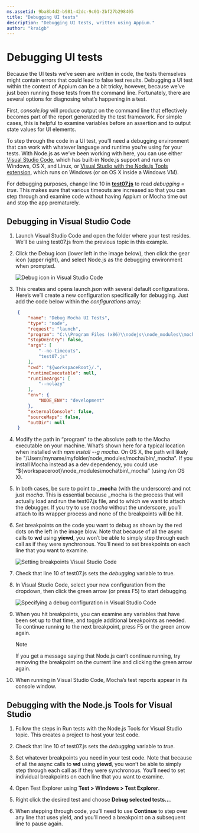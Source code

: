 ```yaml
---
ms.assetid: 9ba8b4d2-b981-42dc-9c01-2bf27b298405
title: "Debugging UI tests"
description: "Debugging UI tests, written using Appium."
author: "kraigb"
---
```



# Debugging UI tests

Because the UI tests we’ve seen are written in code, the tests themselves might contain errors that could lead to false test results. Debugging a UI test within the context of Appium can be a bit tricky, however, because we’ve just been running those tests from the command line. Fortunately, there are several options for diagnosing what’s happening in a test.

First, *console.log* will produce output on the command line that effectively becomes part of the report generated by the test framework. For simple cases, this is helpful to examine variables before an assertion and to output state values for UI elements.

To step through the code in a UI test, you’ll need a debugging environment that can work with whatever language and runtime you’re using for your tests. With Node.js as we’ve been working with here, you can use either [Visual Studio Code](https://www.visualstudio.com/products/code-vs), which has built-in Node.js support and runs on Windows, OS X, and Linux, or [Visual Studio with the Node.js Tools extension](https://www.visualstudio.com/en-us/features/node-js-vs.aspx), which runs on Windows (or on OS X inside a Windows VM).

For debugging purposes, change line 10 in [**test07.js**](https://github.com/Microsoft/cordova-samples/blob/master/ui-testing/test07.js) to read *debugging = true*. This makes sure that various timeouts are increased so that you can step through and examine code without having Appium or Mocha time out and stop the app prematurely.

## Debugging in Visual Studio Code

1.	Launch Visual Studio Code and open the folder where your test resides. We’ll be using test07.js from the previous topic in this example.

2.	Click the Debug icon (lower left in the image below), then click the gear icon (upper right), and select Node.js as the debugging environment when prompted.

	![Debug icon in Visual Studio Code](media/debugging/01-debug-vs-code.png)

3.	This creates and opens launch.json with several default configurations. Here’s we’ll create a new configuration specifically for debugging. Just add the code below within the *configurations* array:

```json
	{
	    "name": "Debug Mocha UI Tests",
	    "type": "node",
	    "request": "launch",
	    "program": "C:\\Program Files (x86)\\nodejs\\node_modules\\mocha\\bin\\_mocha",
	    "stopOnEntry": false,
	    "args": [
	        "--no-timeouts",
	        "test07.js"
	    ],
	    "cwd": "${workspaceRoot}/.",
	    "runtimeExecutable": null,
	    "runtimeArgs": [
	        "--nolazy"
	    ],
	    "env": {
	        "NODE_ENV": "development"
	    },
	    "externalConsole": false,
	    "sourceMaps": false,
	    "outDir": null
	}
```

4.	Modify the path in “program” to the absolute path to the Mocha executable on your machine. What’s shown here for a typical location when installed with *npm install --g mocha*. On OS X, the path will likely be "/Users/myname/myfolder/node_modules/mocha/bin/_mocha". If you install Mocha instead as a dev dependency, you could use “${workspaceroot}\\node_modules\\mocha\\bin\\_mocha” (using /on OS X).

5.	In both cases, be sure to point to **_mocha** (with the underscore) and not just *mocha*. This is essential because _mocha is the process that will actually load and run the test07.js file, and to which we want to attach the debugger. If you try to use *mocha* without the underscore, you’ll attach to its wrapper process and none of the breakpoints will be hit.

6.	Set breakpoints on the code you want to debug as shown by the red dots on the left in the image blow. Note that because of all the async calls to **wd** using **yiewd**, you won’t be able to simply step through each call as if they were synchronous. You’ll need to set breakpoints on each line that you want to examine.

	![Setting breakpoints Visual Studio Code](media/debugging/02-debug-vs-code-breakpoint.png)

7.	Check that line 10 of test07.js sets the *debugging* variable to true.

8.	In Visual Studio Code, select your new configuration from the dropdown, then click the green arrow (or press F5) to start debugging.

	![Specifying a debug configuration in Visual Studio Code](media/debugging/03-debug-vs-code-mocha.png)

9.	When you hit breakpoints, you can examine any variables that have been set up to that time, and toggle additional breakpoints as needed. To continue running to the next breakpoint, press F5 or the green arrow again.

	> [!NOTE]
	> If you get a message saying that Node.js can’t continue running, try removing the breakpoint on the current line and clicking the green arrow again.

10.	When running in Visual Studio Code, Mocha’s test reports appear in its console window.



## Debugging with the Node.js Tools for Visual Studio

1.	Follow the steps in Run tests with the Node.js Tools for Visual Studio topic. This creates a project to host your test code.

2.	Check that line 10 of test07.js sets the *debugging* variable to *true*.

3.	Set whatever breakpoints you need in your test code. Note that because of all the async calls to **wd** using **yiewd**, you won’t be able to simply step through each call as if they were synchronous. You’ll need to set individual breakpoints on each line that you want to examine.

4.	Open Test Explorer using **Test > Windows > Test Explorer**.

5.	Right click the desired test and choose **Debug selected tests…**.

6.	When stepping through code, you’ll need to use **Continue** to step over any line that uses yield, and you’ll need a breakpoint on a subsequent line to pause again.
